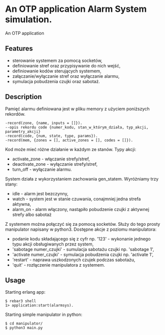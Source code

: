An OTP application Alarm System simulation.
=====

An OTP application

Features
-----------
- sterowanie systemem za pomocą socketów,
- definiowanie stref oraz przypisywanie do nich wejść,
- definiowanie kodów sterujących systemem,
- załączanie/wyłączanie stref oraz wyłączanie alarmu,
- symulacja pobudzenia czujki oraz sabotaż.

Description
-----
Pamięć alarmu definiowana jest w pliku memory z użyciem poniższych rekordów.

    -record(zone, {name, inputs = []}).
    --opis rekordu code {numer_kodu, stan_w_którym_działa, typ_akcji, parametry_akcji}
    -record(code, {num, state, type, params}). 
    -record(mem, {zones = [], active_zones = [], codes = []}).

Kod może mieć różne działanie w każdym ze stanów.
Typy akcji:
 - activate_zone - włączanie strefy/stref,
 - deactivate_zone - wyłączanie strefy/stref,
 - turn_off - wyłączanie alarmu.
 
System działa z wykorzystaniem zachowania gen_statem. Wyróżniamy trzy stany:
 - idle - alarm jest bezczynny,
 - watch - system jest w stanie czuwania, conajmniej jedna strefa aktywna,
 - alarm_on - alarm włączony, nastąpiło pobudzenie czujki z aktywnej strefy albo sabotaż

Z systemem można połączyć się za pomocą socketów. Służy do tego prosty manipulator napisany w python3. 
Dostępne akcje z poziomu manipulatora:
 - podanie kodu składającego się z cyfr np. '123' - wykonanie jednego typu akcji obsługiwanych przez system,
 - 'sabotage numer_czujki' - sumulacja sabotażu czujki np. 'sabotage 1',
 - 'activate numer_czujki' - symulacja pobudzenia czujki np. 'activate 1',
 - 'restart' - naprawa uszkodzonych czujek podczas sabotażu,
 - 'quit' - rozłączenie manipulatora z systemem.



Usage
----
Starting erlang app:

    $ rebar3 shell
    1> application:start(alarmsys).
    
Starting simple manipulator in python:
    
    $ cd manipulator/
    $ python3 main.py
    

